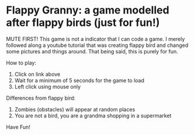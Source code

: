 # Flappy Granny: a game modelled after flappy birds (just for fun!)
MUTE FIRST!
This game is not a indicator that I can code a game.
I merely followed along a youtube tutorial that was creating flappy bird and changed some pictures and things around. That being said, this is purely for fun.

How to play:
1) Click on link above
2) Wait for a minimum of 5 seconds for the game to load
3) Left click using mouse only

Differences from flappy bird:
1) Zombies (obstacles) will appear at random places
2) You are not a bird, you are a grandma shopping in a supermarket

Have Fun!
